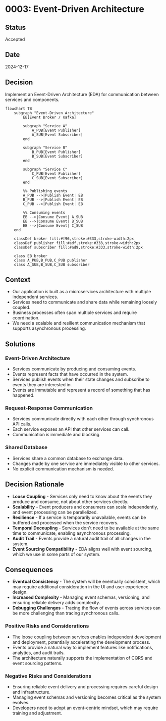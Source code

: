 # 0003: Event-Driven Architecture

## Status

Accepted

## Date

2024-12-17

## Decision

Implement an Event-Driven Architecture (EDA) for communication between services and components.

```mermaid
flowchart TB
    subgraph "Event-Driven Architecture"
        EB[Event Broker / Kafka]
        
        subgraph "Service A"
            A_PUB[Event Publisher]
            A_SUB[Event Subscriber]
        end
        
        subgraph "Service B"
            B_PUB[Event Publisher]
            B_SUB[Event Subscriber]
        end
        
        subgraph "Service C"
            C_PUB[Event Publisher]
            C_SUB[Event Subscriber]
        end
        
        %% Publishing events
        A_PUB -->|Publish Event| EB
        B_PUB -->|Publish Event| EB
        C_PUB -->|Publish Event| EB
        
        %% Consuming events
        EB -->|Consume Event| A_SUB
        EB -->|Consume Event| B_SUB
        EB -->|Consume Event| C_SUB
    end
    
    classDef broker fill:#f96,stroke:#333,stroke-width:2px
    classDef publisher fill:#adf,stroke:#333,stroke-width:2px
    classDef subscriber fill:#ad9,stroke:#333,stroke-width:2px
    
    class EB broker
    class A_PUB,B_PUB,C_PUB publisher
    class A_SUB,B_SUB,C_SUB subscriber
```

## Context

* Our application is built as a microservices architecture with multiple independent services.
* Services need to communicate and share data while remaining loosely coupled.
* Business processes often span multiple services and require coordination.
* We need a scalable and resilient communication mechanism that supports asynchronous processing.

## Solutions

### Event-Driven Architecture

* Services communicate by producing and consuming events.
* Events represent facts that have occurred in the system.
* Services publish events when their state changes and subscribe to events they are interested in.
* Events are immutable and represent a record of something that has happened.

### Request-Response Communication

* Services communicate directly with each other through synchronous API calls.
* Each service exposes an API that other services can call.
* Communication is immediate and blocking.

### Shared Database

* Services share a common database to exchange data.
* Changes made by one service are immediately visible to other services.
* No explicit communication mechanism is needed.

## Decision Rationale

* **Loose Coupling** - Services only need to know about the events they produce and consume, not about other services directly.
* **Scalability** - Event producers and consumers can scale independently, and event processing can be parallelized.
* **Resilience** - If a service is temporarily unavailable, events can be buffered and processed when the service recovers.
* **Temporal Decoupling** - Services don't need to be available at the same time to communicate, enabling asynchronous processing.
* **Audit Trail** - Events provide a natural audit trail of all changes in the system.
* **Event Sourcing Compatibility** - EDA aligns well with event sourcing, which we use in some parts of our system.

## Consequences

* **Eventual Consistency** - The system will be eventually consistent, which may require additional consideration in the UI and user experience design.
* **Increased Complexity** - Managing event schemas, versioning, and ensuring reliable delivery adds complexity.
* **Debugging Challenges** - Tracing the flow of events across services can be more challenging than tracing synchronous calls.

### Positive Risks and Considerations

* The loose coupling between services enables independent development and deployment, potentially accelerating the development process.
* Events provide a natural way to implement features like notifications, analytics, and audit trails.
* The architecture naturally supports the implementation of CQRS and event sourcing patterns.

### Negative Risks and Considerations

* Ensuring reliable event delivery and processing requires careful design and infrastructure.
* Managing event schemas and versioning becomes critical as the system evolves.
* Developers need to adopt an event-centric mindset, which may require training and adjustment.
